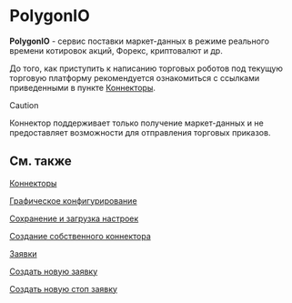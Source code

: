 # PolygonIO

**PolygonIO** \- сервис поставки маркет\-данных в режиме реального времени котировок акций, Форекс, криптовалют и др.

До того, как приступить к написанию торговых роботов под текущую торговую платформу рекомендуется ознакомиться с ссылками приведенными в пункте [Коннекторы](../../connectors.md). 

> [!CAUTION]
> Коннектор поддерживает только получение маркет\-данных и не предоставляет возможности для отправления торговых приказов. 

## См. также

[Коннекторы](../../connectors.md)

[Графическое конфигурирование](../graphical_configuration.md)

[Сохранение и загрузка настроек](../save_and_load_settings.md)

[Создание собственного коннектора](../creating_own_connector.md)

[Заявки](../../orders_management.md)

[Создать новую заявку](../../orders_management/create_new_order.md)

[Создать новую стоп заявку](../../orders_management/create_new_stop_order.md)
